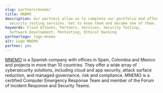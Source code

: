 ```yaml
---
slug: partners/mnemo/
title: MNEMO
description: Our partners allow us to complete our portfolio and offer better
  security testing services. Get to know them and become one of them.
keywords: Fluid Attacks, Partners, Services, Security Testing,
  Software Development, Pentesting, Ethical Hacking
partnerlogo: logo-mnemo
alt: Logo MNEMO
partner: yes
---
```


[MNEMO](https://www.mnemo.com/)
is a Spanish company with offices in Spain,
Colombia and Mexico
and projects in more than 10 countries.
They offer a wide array of cybersecurity solutions,
including cloud and app security,
attack surface reduction,
and managed governance, risk and compliance.
MNEMO is a certified Computer Emergency Response Team
and member of the Forum of Incident Response and Security Teams.
